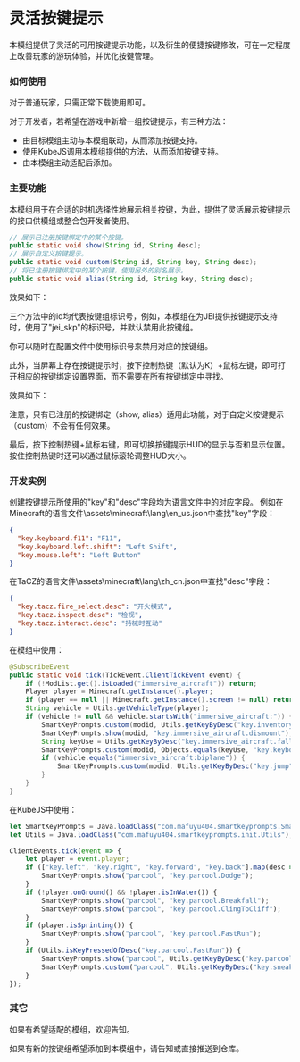 # 灵活按键提示

本模组提供了灵活的可用按键提示功能，以及衍生的便捷按键修改，可在一定程度上改善玩家的游玩体验，并优化按键管理。

### 如何使用

对于普通玩家，只需正常下载使用即可。

对于开发者，若希望在游戏中新增一组按键提示，有三种方法：
- 由目标模组主动与本模组联动，从而添加按键支持。
- 使用KubeJS调用本模组提供的方法，从而添加按键支持。
- 由本模组主动适配后添加。

### 主要功能

本模组用于在合适的时机选择性地展示相关按键，为此，提供了灵活展示按键提示的接口供模组或整合包开发者使用。
```java
// 展示已注册按键绑定中的某个按键。
public static void show(String id, String desc);
// 展示自定义按键提示。
public static void custom(String id, String key, String desc);
// 将已注册按键绑定中的某个按键，使用另外的别名展示。
public static void alias(String id, String key, String desc);
```
效果如下：

三个方法中的id均代表按键组标识号，例如，本模组在为JEI提供按键提示支持时，使用了"jei_skp"的标识号，并默认禁用此按键组。

你可以随时在配置文件中使用标识号来禁用对应的按键组。

此外，当屏幕上存在按键提示时，按下控制热键（默认为K）+鼠标左键，即可打开相应的按键绑定设置界面，而不需要在所有按键绑定中寻找。

效果如下：

注意，只有已注册的按键绑定（show, alias）适用此功能，对于自定义按键提示（custom）不会有任何效果。

最后，按下控制热键+鼠标右键，即可切换按键提示HUD的显示与否和显示位置。按住控制热键时还可以通过鼠标滚轮调整HUD大小。

### 开发实例

创建按键提示所使用的"key"和"desc"字段均为语言文件中的对应字段。
例如在Minecraft的语言文件\assets\minecraft\lang\en_us.json中查找"key"字段：
```json
{
  "key.keyboard.f11": "F11",
  "key.keyboard.left.shift": "Left Shift",
  "key.mouse.left": "Left Button"
}
```
在TaCZ的语言文件\assets\minecraft\lang\zh_cn.json中查找"desc"字段：
```json
{
  "key.tacz.fire_select.desc": "开火模式",
  "key.tacz.inspect.desc": "检视",
  "key.tacz.interact.desc": "持械时互动"
}
```

在模组中使用：
```java
@SubscribeEvent
public static void tick(TickEvent.ClientTickEvent event) {
    if (!ModList.get().isLoaded("immersive_aircraft")) return;
    Player player = Minecraft.getInstance().player;
    if (player == null || Minecraft.getInstance().screen != null) return;
    String vehicle = Utils.getVehicleType(player);
    if (vehicle != null && vehicle.startsWith("immersive_aircraft:")) {
        SmartKeyPrompts.custom(modid, Utils.getKeyByDesc("key.inventory"), "immersive_aircraft.slot.upgrade");
        SmartKeyPrompts.show(modid, "key.immersive_aircraft.dismount");
        String keyUse = Utils.getKeyByDesc("key.immersive_aircraft.fallback_use");
        SmartKeyPrompts.custom(modid, Objects.equals(keyUse, "key.keyboard.unknown") ? "key.mouse.right" : keyUse, "item.immersive_aircraft.item.weapon");
        if (vehicle.equals("immersive_aircraft:biplane")) {
            SmartKeyPrompts.custom(modid, Utils.getKeyByDesc("key.jump"), "item.immersive_aircraft.engine");
        }
    }
}

```
在KubeJS中使用：
```javascript
let SmartKeyPrompts = Java.loadClass("com.mafuyu404.smartkeyprompts.SmartKeyPrompts");
let Utils = Java.loadClass("com.mafuyu404.smartkeyprompts.init.Utils");

ClientEvents.tick(event => {
    let player = event.player;
    if (["key.left", "key.right", "key.forward", "key.back"].map(desc => Utils.isKeyPressedOfDesc(desc)).includes(true)) {
        SmartKeyPrompts.show("parcool", "key.parcool.Dodge");
    }
    if (!player.onGround() && !player.isInWater()) {
        SmartKeyPrompts.show("parcool", "key.parcool.Breakfall");
        SmartKeyPrompts.show("parcool", "key.parcool.ClingToCliff");
    }
    if (player.isSprinting()) {
        SmartKeyPrompts.show("parcool", "key.parcool.FastRun");
    }
    if (Utils.isKeyPressedOfDesc("key.parcool.FastRun")) {
        SmartKeyPrompts.show("parcool", Utils.getKeyByDesc("key.parcool.Dodge"));
        SmartKeyPrompts.custom("parcool", Utils.getKeyByDesc("key.sneak"), "parcool.action.CatLeap");
    }
});
```

### 其它

如果有希望适配的模组，欢迎告知。

如果有新的按键组希望添加到本模组中，请告知或直接推送到仓库。